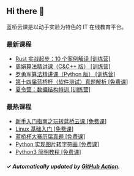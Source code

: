 ## Hi there 👋

蓝桥云课是以动手实验为特色的 IT 在线教育平台。

### 最新课程

<!-- LATEST:START -->
- [Rust 实战起步：10 个案例解读 [训练营]](https://www.lanqiao.cn/courses/20591/)
- [周娟算法精讲课（C&amp;C++ 版） [训练营]](https://www.lanqiao.cn/courses/17170/)
- [罗勇军算法精讲课（Python 版） [训练营]](https://www.lanqiao.cn/courses/17169/)
- [第十四届蓝桥杯（软件测试）真题解析 [免费课]](https://www.lanqiao.cn/courses/22384/)
- [夏令营：数据结构特训 [训练营]](https://www.lanqiao.cn/courses/20995/)
<!-- LATEST:END -->

### 最热课程

<!-- HOTEST:START -->
- [新手入门指南之玩转蓝桥云课 [免费课]](https://www.lanqiao.cn/courses/63/)
- [Linux 基础入门 [免费课]](https://www.lanqiao.cn/courses/1/)
- [蓝桥杯大赛历届真题 [免费课]](https://www.lanqiao.cn/courses/2786/)
- [Python 实现图片转字符画 [免费课]](https://www.lanqiao.cn/courses/370/)
- [Python3 简明教程 [免费课]](https://www.lanqiao.cn/courses/596/)
<!-- HOTEST:END -->

##### ✓ Automatically updated by [GitHub Action](https://github.com/lanqiao-courses/.github/actions/workflows/update.yml).
